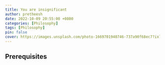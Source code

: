 ```yaml
---
title: You are insignificant
author: pretheesh
date: 2022-10-09 20:55:00 +0800
categories: [Philosophy]
tags: [Philosophy]
pin: false
cover: https://images.unsplash.com/photo-1669701940746-737a90f68ec7?ixlib=rb-4.0.3&ixid=MnwxMjA3fDB8MHxwaG90by1wYWdlfHx8fGVufDB8fHx8&auto=format&fit=crop&w=800&h=400&q=80
---
```


## Prerequisites
